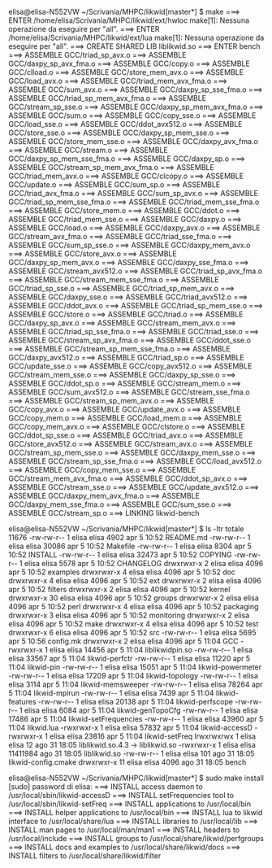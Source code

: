 elisa@elisa-N552VW ~/Scrivania/MHPC/likwid[master*] $ make
===>  ENTER  /home/elisa/Scrivania/MHPC/likwid/ext/hwloc
make[1]: Nessuna operazione da eseguire per "all".
===>  ENTER  /home/elisa/Scrivania/MHPC/likwid/ext/lua
make[1]: Nessuna operazione da eseguire per "all".
===>  CREATE SHARED LIB  liblikwid.so
===>  ENTER  bench
===>  ASSEMBLE  GCC/triad_sp_avx.o
===>  ASSEMBLE  GCC/daxpy_sp_avx_fma.o
===>  ASSEMBLE  GCC/copy.o
===>  ASSEMBLE  GCC/clload.o
===>  ASSEMBLE  GCC/store_mem_avx.o
===>  ASSEMBLE  GCC/load_avx.o
===>  ASSEMBLE  GCC/triad_mem_avx_fma.o
===>  ASSEMBLE  GCC/sum_avx.o
===>  ASSEMBLE  GCC/daxpy_sp_sse_fma.o
===>  ASSEMBLE  GCC/triad_sp_mem_avx_fma.o
===>  ASSEMBLE  GCC/stream_sp_sse.o
===>  ASSEMBLE  GCC/daxpy_sp_mem_avx_fma.o
===>  ASSEMBLE  GCC/sum.o
===>  ASSEMBLE  GCC/copy_sse.o
===>  ASSEMBLE  GCC/load_sse.o
===>  ASSEMBLE  GCC/ddot_avx512.o
===>  ASSEMBLE  GCC/store_sse.o
===>  ASSEMBLE  GCC/daxpy_sp_mem_sse.o
===>  ASSEMBLE  GCC/store_mem_sse.o
===>  ASSEMBLE  GCC/daxpy_avx_fma.o
===>  ASSEMBLE  GCC/stream.o
===>  ASSEMBLE  GCC/daxpy_sp_mem_sse_fma.o
===>  ASSEMBLE  GCC/daxpy_sp.o
===>  ASSEMBLE  GCC/stream_sp_mem_avx_fma.o
===>  ASSEMBLE  GCC/triad_mem_avx.o
===>  ASSEMBLE  GCC/clcopy.o
===>  ASSEMBLE  GCC/update.o
===>  ASSEMBLE  GCC/sum_sp.o
===>  ASSEMBLE  GCC/triad_avx_fma.o
===>  ASSEMBLE  GCC/sum_sp_avx.o
===>  ASSEMBLE  GCC/triad_sp_mem_sse_fma.o
===>  ASSEMBLE  GCC/triad_mem_sse_fma.o
===>  ASSEMBLE  GCC/store_mem.o
===>  ASSEMBLE  GCC/ddot.o
===>  ASSEMBLE  GCC/triad_mem_sse.o
===>  ASSEMBLE  GCC/daxpy.o
===>  ASSEMBLE  GCC/load.o
===>  ASSEMBLE  GCC/daxpy_avx.o
===>  ASSEMBLE  GCC/stream_avx_fma.o
===>  ASSEMBLE  GCC/triad_sse_fma.o
===>  ASSEMBLE  GCC/sum_sp_sse.o
===>  ASSEMBLE  GCC/daxpy_mem_avx.o
===>  ASSEMBLE  GCC/store_avx.o
===>  ASSEMBLE  GCC/daxpy_sp_mem_avx.o
===>  ASSEMBLE  GCC/daxpy_sse_fma.o
===>  ASSEMBLE  GCC/stream_avx512.o
===>  ASSEMBLE  GCC/triad_sp_avx_fma.o
===>  ASSEMBLE  GCC/stream_mem_sse_fma.o
===>  ASSEMBLE  GCC/triad_sp_sse.o
===>  ASSEMBLE  GCC/triad_sp_mem_avx.o
===>  ASSEMBLE  GCC/daxpy_sse.o
===>  ASSEMBLE  GCC/triad_avx512.o
===>  ASSEMBLE  GCC/ddot_avx.o
===>  ASSEMBLE  GCC/triad_sp_mem_sse.o
===>  ASSEMBLE  GCC/store.o
===>  ASSEMBLE  GCC/triad.o
===>  ASSEMBLE  GCC/daxpy_sp_avx.o
===>  ASSEMBLE  GCC/stream_mem_avx.o
===>  ASSEMBLE  GCC/triad_sp_sse_fma.o
===>  ASSEMBLE  GCC/triad_sse.o
===>  ASSEMBLE  GCC/stream_sp_avx_fma.o
===>  ASSEMBLE  GCC/ddot_sse.o
===>  ASSEMBLE  GCC/stream_sp_mem_sse_fma.o
===>  ASSEMBLE  GCC/daxpy_avx512.o
===>  ASSEMBLE  GCC/triad_sp.o
===>  ASSEMBLE  GCC/update_sse.o
===>  ASSEMBLE  GCC/copy_avx512.o
===>  ASSEMBLE  GCC/stream_mem_sse.o
===>  ASSEMBLE  GCC/daxpy_sp_sse.o
===>  ASSEMBLE  GCC/ddot_sp.o
===>  ASSEMBLE  GCC/stream_mem.o
===>  ASSEMBLE  GCC/sum_avx512.o
===>  ASSEMBLE  GCC/stream_sse_fma.o
===>  ASSEMBLE  GCC/stream_sp_mem_avx.o
===>  ASSEMBLE  GCC/copy_avx.o
===>  ASSEMBLE  GCC/update_avx.o
===>  ASSEMBLE  GCC/copy_mem.o
===>  ASSEMBLE  GCC/load_mem.o
===>  ASSEMBLE  GCC/copy_mem_avx.o
===>  ASSEMBLE  GCC/clstore.o
===>  ASSEMBLE  GCC/ddot_sp_sse.o
===>  ASSEMBLE  GCC/triad_avx.o
===>  ASSEMBLE  GCC/store_avx512.o
===>  ASSEMBLE  GCC/stream_avx.o
===>  ASSEMBLE  GCC/stream_sp_mem_sse.o
===>  ASSEMBLE  GCC/daxpy_mem_sse.o
===>  ASSEMBLE  GCC/stream_sp_sse_fma.o
===>  ASSEMBLE  GCC/load_avx512.o
===>  ASSEMBLE  GCC/copy_mem_sse.o
===>  ASSEMBLE  GCC/stream_mem_avx_fma.o
===>  ASSEMBLE  GCC/ddot_sp_avx.o
===>  ASSEMBLE  GCC/stream_sse.o
===>  ASSEMBLE  GCC/update_avx512.o
===>  ASSEMBLE  GCC/daxpy_mem_avx_fma.o
===>  ASSEMBLE  GCC/daxpy_mem_sse_fma.o
===>  ASSEMBLE  GCC/sum_sse.o
===>  ASSEMBLE  GCC/stream_sp.o
===>  LINKING  likwid-bench

elisa@elisa-N552VW ~/Scrivania/MHPC/likwid[master*] $ ls -ltr
totale 11676
-rw-rw-r--  1 elisa elisa     4902 apr  5 10:52 README.md
-rw-rw-r--  1 elisa elisa    30086 apr  5 10:52 Makefile
-rw-rw-r--  1 elisa elisa     8304 apr  5 10:52 INSTALL
-rw-rw-r--  1 elisa elisa    32473 apr  5 10:52 COPYING
-rw-rw-r--  1 elisa elisa     5578 apr  5 10:52 CHANGELOG
drwxrwxr-x  2 elisa elisa     4096 apr  5 10:52 examples
drwxrwxr-x  4 elisa elisa     4096 apr  5 10:52 doc
drwxrwxr-x  4 elisa elisa     4096 apr  5 10:52 ext
drwxrwxr-x  2 elisa elisa     4096 apr  5 10:52 filters
drwxrwxr-x  2 elisa elisa     4096 apr  5 10:52 kernel
drwxrwxr-x 30 elisa elisa     4096 apr  5 10:52 groups
drwxrwxr-x  2 elisa elisa     4096 apr  5 10:52 perl
drwxrwxr-x  4 elisa elisa     4096 apr  5 10:52 packaging
drwxrwxr-x  3 elisa elisa     4096 apr  5 10:52 monitoring
drwxrwxr-x  2 elisa elisa     4096 apr  5 10:52 make
drwxrwxr-x  4 elisa elisa     4096 apr  5 10:52 test
drwxrwxr-x  6 elisa elisa     4096 apr  5 10:52 src
-rw-rw-r--  1 elisa elisa     5695 apr  5 10:56 config.mk
drwxrwxr-x  2 elisa elisa     4096 apr  5 11:04 GCC
-rwxrwxr-x  1 elisa elisa    14456 apr  5 11:04 liblikwidpin.so
-rw-rw-r--  1 elisa elisa    33567 apr  5 11:04 likwid-perfctr
-rw-rw-r--  1 elisa elisa    11220 apr  5 11:04 likwid-pin
-rw-rw-r--  1 elisa elisa    15051 apr  5 11:04 likwid-powermeter
-rw-rw-r--  1 elisa elisa    17209 apr  5 11:04 likwid-topology
-rw-rw-r--  1 elisa elisa     3114 apr  5 11:04 likwid-memsweeper
-rw-rw-r--  1 elisa elisa    78264 apr  5 11:04 likwid-mpirun
-rw-rw-r--  1 elisa elisa     7439 apr  5 11:04 likwid-features
-rw-rw-r--  1 elisa elisa    20138 apr  5 11:04 likwid-perfscope
-rw-rw-r--  1 elisa elisa     6084 apr  5 11:04 likwid-genTopoCfg
-rw-rw-r--  1 elisa elisa    17486 apr  5 11:04 likwid-setFrequencies
-rw-rw-r--  1 elisa elisa    43960 apr  5 11:04 likwid.lua
-rwxrwxr-x  1 elisa elisa    57832 apr  5 11:04 likwid-accessD
-rwxrwxr-x  1 elisa elisa    23816 apr  5 11:04 likwid-setFreq
lrwxrwxrwx  1 elisa elisa       12 ago 31 18:05 liblikwid.so.4.3 -> liblikwid.so
-rwxrwxr-x  1 elisa elisa 11411984 ago 31 18:05 liblikwid.so
-rw-rw-r--  1 elisa elisa      101 ago 31 18:05 likwid-config.cmake
drwxrwxr-x 11 elisa elisa     4096 ago 31 18:05 bench

elisa@elisa-N552VW ~/Scrivania/MHPC/likwid[master*] $ sudo make install
[sudo] password di elisa: 
===> INSTALL access daemon to /usr/local/sbin/likwid-accessD
===> INSTALL setFrequencies tool to /usr/local/sbin/likwid-setFreq
===> INSTALL applications to /usr/local/bin
===> INSTALL helper applications to /usr/local/bin
===> INSTALL lua to likwid interface to /usr/local/share/lua
===> INSTALL libraries to /usr/local/lib
===> INSTALL man pages to /usr/local/man/man1
===> INSTALL headers to /usr/local/include
===> INSTALL groups to /usr/local/share/likwid/perfgroups
===> INSTALL docs and examples to /usr/local/share/likwid/docs
===> INSTALL filters to /usr/local/share/likwid/filter